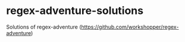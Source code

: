 # regex-adventure-solutions
Solutions of regex-adventure (https://github.com/workshopper/regex-adventure)
